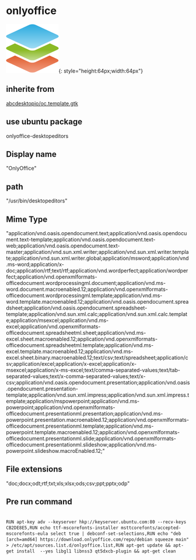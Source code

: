 # onlyoffice
![onlyoffice-desktopeditors.svg](/applications/icons/onlyoffice-desktopeditors.svg){: style="height:64px;width:64px"}
## inherite from
[abcdesktopio/oc.template.gtk](abcdesktopio/oc.template.gtk.md)
## use ubuntu package
onlyoffice-desktopeditors
## Display name
"OnlyOffice"
## path
"/usr/bin/desktopeditors"
## Mime Type
"application/vnd.oasis.opendocument.text;application/vnd.oasis.opendocument.text-template;application/vnd.oasis.opendocument.text-web;application/vnd.oasis.opendocument.text-master;application/vnd.sun.xml.writer;application/vnd.sun.xml.writer.template;application/vnd.sun.xml.writer.global;application/msword;application/vnd.ms-word;application/x-doc;application/rtf;text/rtf;application/vnd.wordperfect;application/wordperfect;application/vnd.openxmlformats-officedocument.wordprocessingml.document;application/vnd.ms-word.document.macroenabled.12;application/vnd.openxmlformats-officedocument.wordprocessingml.template;application/vnd.ms-word.template.macroenabled.12;application/vnd.oasis.opendocument.spreadsheet;application/vnd.oasis.opendocument.spreadsheet-template;application/vnd.sun.xml.calc;application/vnd.sun.xml.calc.template;application/msexcel;application/vnd.ms-excel;application/vnd.openxmlformats-officedocument.spreadsheetml.sheet;application/vnd.ms-excel.sheet.macroenabled.12;application/vnd.openxmlformats-officedocument.spreadsheetml.template;application/vnd.ms-excel.template.macroenabled.12;application/vnd.ms-excel.sheet.binary.macroenabled.12;text/csv;text/spreadsheet;application/csv;application/excel;application/x-excel;application/x-msexcel;application/x-ms-excel;text/comma-separated-values;text/tab-separated-values;text/x-comma-separated-values;text/x-csv;application/vnd.oasis.opendocument.presentation;application/vnd.oasis.opendocument.presentation-template;application/vnd.sun.xml.impress;application/vnd.sun.xml.impress.template;application/mspowerpoint;application/vnd.ms-powerpoint;application/vnd.openxmlformats-officedocument.presentationml.presentation;application/vnd.ms-powerpoint.presentation.macroenabled.12;application/vnd.openxmlformats-officedocument.presentationml.template;application/vnd.ms-powerpoint.template.macroenabled.12;application/vnd.openxmlformats-officedocument.presentationml.slide;application/vnd.openxmlformats-officedocument.presentationml.slideshow;application/vnd.ms-powerpoint.slideshow.macroEnabled.12;"
## File extensions
"doc;docx;odt;rtf;txt;xls;xlsx;ods;csv;ppt;pptx;odp"
## Pre run command

```

RUN apt-key adv --keyserver hkp://keyserver.ubuntu.com:80 --recv-keys CB2DE8E5,RUN echo ttf-mscorefonts-installer msttcorefonts/accepted-mscorefonts-eula select true | debconf-set-selections,RUN echo "deb [arch=amd64] https://download.onlyoffice.com/repo/debian squeeze main" > /etc/apt/sources.list.d/onlyoffice.list,RUN apt-get update && apt-get install  --yes libgl1 libnss3 qt5dxcb-plugin && apt-get clean
```
